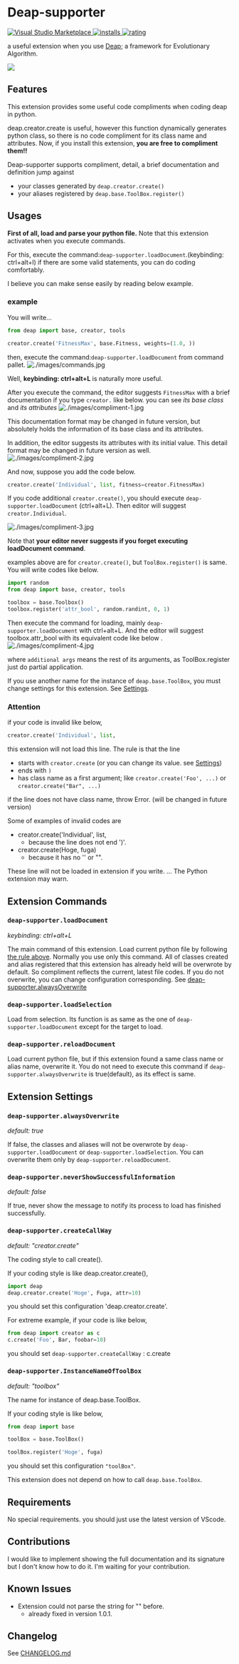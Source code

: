 # Deap-supporter

[![Visual Studio Marketplace](https://vsmarketplacebadge.apphb.com/version/Take-Me1010.deap-supporter.svg) ![installs](https://vsmarketplacebadge.apphb.com/installs/Take-Me1010.deap-supporter.svg) ![rating](https://vsmarketplacebadge.apphb.com/rating/Take-Me1010.deap-supporter.svg)](https://marketplace.visualstudio.com/items?itemName=Take-Me1010.deap-supporter)

a useful extension when you use [Deap](https://github.com/deap/deap); a framework for Evolutionary Algorithm.

![](./images/demo.gif)

## Features

This extension provides some useful code compliments when coding deap in python.

deap.creator.create is useful, however this function dynamically generates python class, so there is no code compliment for its class name and attributes.
Now, if you install this extension, **you are free to compliment them!!**

Deap-supporter supports compliment, detail, a brief documentation and definition jump against
- your classes generated by `deap.creator.create()`
- your aliases registered by `deap.base.ToolBox.register()`

## Usages

**First of all, load and parse your python file.**
Note that this extension activates when you execute commands.

For this, execute the command:`deap-supporter.loadDocument`.(keybinding: ctrl+alt+l)
if there are some valid statements, you can do coding comfortably.

I believe you can make sense easily by reading below example.

### example

You will write...

```python
from deap import base, creator, tools

creator.create('FitnessMax', base.Fitness, weights=(1.0, ))
```

then, execute the command:`deap-supporter.loadDocument` from command pallet.
![./images/commands.jpg](./images/commands.jpg)

Well, **keybinding: ctrl+alt+L** is naturally more useful.

After you execute the command, the editor suggests `FitnessMax` with a brief documentation if you type `creator.` like below.
you can see *its base class* and *its attributes*
![./images/compliment-1.jpg](./images/compliment-1.jpg)

This documentation format may be changed in future version, but absolutely holds the information of its base class and its attributes.

In addition, the editor suggests its attributes with its initial value.
This detail format may be changed in future version as well.
![./images/compliment-2.jpg](./images/compliment-2.jpg)


And now, suppose you add the code below.
```python
creator.create('Individual', list, fitness=creator.FitnessMax)
```

If you code additional `creator.create()`, you should execute `deap-supporter.loadDocument` (ctrl+alt+L).
Then editor will suggest `creator.Individual`.

![./images/compliment-3.jpg](./images/compliment-3.jpg)

Note that **your editor never suggests if you forget executing loadDocument command**.

examples above are for `creator.create()`, but `ToolBox.register()` is same.
You will write codes like below.
```python
import random
from deap import base, creator, tools

toolbox = base.Toolbox()
toolbox.register('attr_bool', random.randint, 0, 1)
```

Then execute the command for loading, mainly `deap-supporter.loadDocument` with ctrl+alt+L.
And the editor will suggest toolbox.attr_bool with its equivalent code like below .
![./images/compliment-4.jpg](./images/compliment-4.jpg)

where `additional args` means the rest of its arguments, as ToolBox.register just do partial application.

If you use another name for the instance of `deap.base.ToolBox`, you must change settings for this extension. See [Settings](#extension-settings).

### Attention

if your code is invalid like below,

```python
creator.create('Individual', list, 
```
this extension will not load this line.
The rule is that the line
- starts with `creator.create` (or you can change its value. see [Settings](#extension-settings))
- ends with `)`
- has class name as a first argument; like `creator.create('Foo', ...)` or `creator.create("Bar", ...)`

if the line does not have class name, throw Error. (will be changed in future version)

Some of examples of invalid codes are
- creator.create('Individual', list, 
  - because the line does not end ')'.
- creator.create(Hoge, fuga)
  - because it has no '' or "".

These line will not be loaded in extension if you write.
... The Python extension may warn.

## Extension Commands

### `deap-supporter.loadDocument`

*keybinding: ctrl+alt+L*

The main command of this extension.
Load current python file by following [the rule above](#attention).
Normally you use only this command.
All of classes created and alias registered that this extension has already held will be overwrote by default. So compliment reflects the current, latest file codes.
If you do not overwrite, you can change configuration corresponding. See [deap-supporter.alwaysOverwrite](#deap-supporteralwaysoverwrite)

### `deap-supporter.loadSelection`

Load from selection.
Its function is as same as the one of `deap-supporter.loadDocument` except for the target to load.

### `deap-supporter.reloadDocument`

Load current python file, but if this extension found a same class name or alias name, overwrite it.
You do not need to execute this command if `deap-supporter.alwaysOverwrite` is true(default), as its effect is same.

## Extension Settings

### `deap-supporter.alwaysOverwrite`

*default: true*

If false, the classes and aliases will not be overwrote by `deap-supporter.loadDocument` or `deap-supporter.loadSelection`.
You can overwrite them only by `deap-supporter.reloadDocument`.

### `deap-supporter.neverShowSuccessfulInformation`

*default: false*

If true, never show the message to notify its process to load has finished successfully.

### `deap-supporter.createCallWay`

*default: "creator.create"*

The coding style to call create().

If your coding style is like deap.creator.create(),
```python
import deap
deap.creator.create('Hoge', Fuga, attr=10)
```
you should set this configuration 'deap.creator.create'.

For extreme example, if your code is like below,
```python
from deap import creator as c
c.create('Foo', Bar, foobar=10)
```
you should set `deap-supporter.createCallWay` : c.create

### `deap-supporter.InstanceNameOfToolBox`

*default: "toolbox"*

The name for instance of deap.base.ToolBox.

If your coding style is like below,
```python
from deap import base

toolBox = base.ToolBox()

toolBox.register('Hoge', fuga)
```
you should set this configuration `"toolBox"`.

This extension does not depend on how to call `deap.base.ToolBox`.

## Requirements

No special requirements.
you should just use the latest version of VScode.

## Contributions

I would like to implement showing the full documentation and its signature but I don't know how to do it.
I'm waiting for your contribution.

## Known Issues

- Extension could not parse the string for "" before.
  - already fixed in version 1.0.1.

## Changelog

See [CHANGELOG.md](CHANGELOG.md)
